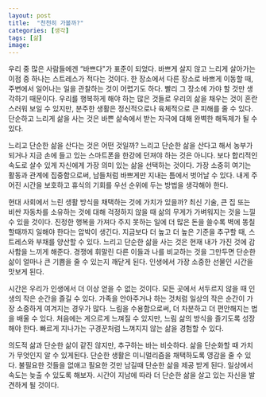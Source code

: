 ```yaml
---
layout: post
title:  "천천히 가볼까?"
categories: [생각]
tags: [삶]
image: 
---
```


우리 중 많은 사람들에겐 “바쁘다"가 표준이 되었다. 바쁘게 살지 않고 느리게 살아가는 이점 중 하나는 스트레스가 적다는 것이다.
한 장소에서 다른 장소로 바쁘게 이동할 때, 주변에서 일어나는 일을 관찰하는 것이 어렵기도 하다. 빨리 그 장소에 가야 할 것만 생각하기 때문이다.
우리를 행복하게 해야 하는 많은 것들로 우리의 삶을 채우는 것이 혼란스러워 보일 수 있지만, 분주한 생활은 정신적으로나 육체적으로 큰 피해를 줄 수 있다.
단순하고 느리게 삶을 사는 것은 바쁜 삶속에서 받는 자극에 대해 완벽한 해독제가 될 수 있다.

느리고 단순한 삶을 산다는 것은 어떤 것일까?
느리고 단순한 삶을 산다고 해서 농부가 되거나 지금 손에 들고 있는 스마트폰을 한강에 던져야 하는 것은 아니다. 보다 합리적인 속도로 살수 있게 자신에게 가장 의미 있는 삶을 선택하는 것이다.
가장 소중히 여기는 활동과 관계에 집중함으로써, 남들처럼 바쁘게만 지내는 틈에서 벗어날 수 있다. 내게 주어진 시간을 보호하고 휴식의 기회를 우선 순위에 두는 방법을 생각해야 한다.

현대 사회에서 느린 생활 방식을 채택하는 것에 가치가 있을까?
최신 기술, 큰 집 또는 비싼 자동차를 소유하는 것에 대해 걱정하지 않을 때 삶의 무게가 가벼워지는 것을 느낄 수 있을 것이다.  진정한 행복을 가져다 주지 못하는 일에 더 많은 돈을 쓸수록 벽에 똥칠할때까지 일해야 한다는 압박이 생긴다.
지금보다 더 높고 더 높은 기준을 추구할 때, 스트레스와 부채를 양산할 수 있다.
느리고 단순한 삶을 사는 것은 현재 내가 가진 것에 감사함을 느끼게 해준다. 경쟁에 휘말린 다른 이들과 나를 비교하는 것을 그만두면 단순한 삶이 얼마나 큰 기쁨을 줄 수 있는지 깨닫게 된다.
인생에서 가장 소중한 선물인 시간을 맛보게 된다.

시간은 우리가 인생에서 더 이상 얻을 수 없는 것이다. 모든 곳에서 서두르지 않을 때 인생의 작은 순간을 즐길 수 있다. 가족을 안아주거나 하는 것처럼 일상의 작은 순간이 가장 소중하게 여겨지는 경우가 많다. 
느림을 수용함으로써, 더 차분하고 더 편안해지는 법을 배울 수 있다. 처음에는 게으르게 느껴질 수 있지만, 느림 삶의 방식을 즐기도록 성장해야 한다. 빠르게 지나가는 구경꾼처럼 느껴지지 않는 삶을 경험할 수 있다.

의도적 삶과 단순한 삶이 같진 않지만, 추구하는 바는 비슷하다. 삶을 단순화할 때 가치가 무엇인지 알 수 있게된다. 단순한 생활은 미니멀리즘을 채택하도록 영감을 줄 수 있다. 불필요한 것들을 없애고 필요한 것만 남길때 단순한 삶을 제공 받게 된다.
일상에서 속도는 늦출 수 있도록 해보자. 시간이 지남에 따라 더 단순한 삶을 살고 있는 자신을 발견하게 될 것이다.
